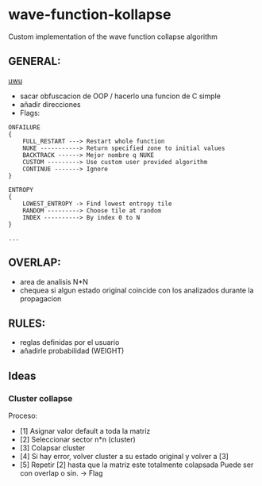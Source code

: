# wave-function-kollapse
Custom implementation of the wave function collapse algorithm

## GENERAL:
[uwu](https://www.youtube.com/watch?v=zIRTOgfsjl0&ab_channel=DVGen)
- sacar obfuscacion de OOP / hacerlo una funcion de C simple
- añadir direcciones
- Flags:
```
ONFAILURE
{ 
	FULL_RESTART ---> Restart whole function
	NUKE -----------> Return specified zone to initial values
	BACKTRACK ------> Mejor nombre q NUKE
	CUSTOM ---------> Use custom user provided algorithm
	CONTINUE -------> Ignore
}
```
```
ENTROPY
{
	LOWEST_ENTROPY -> Find lowest entropy tile
	RANDOM ---------> Choose tile at random
	INDEX ----------> By index 0 to N
}
```
```
...
```

## OVERLAP:
- area de analisis N*N
- chequea si algun estado original coincide con los analizados durante la propagacion

## RULES:
- reglas definidas por el usuario
- añadirle probabilidad (WEIGHT)

## Ideas
### Cluster collapse
Proceso:
- [1] Asignar valor default a toda la matriz
- [2] Seleccionar sector n*n (cluster)
- [3] Colapsar cluster
- [4] Si hay error, volver cluster a su estado original y volver a [3]
- [5] Repetir [2] hasta que la matriz este totalmente colapsada
Puede ser con overlap o sin. -> Flag
